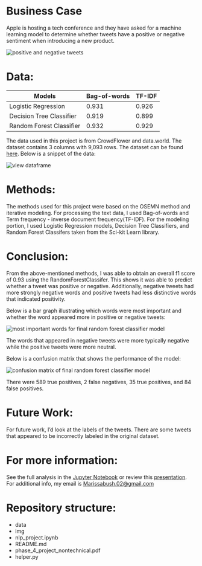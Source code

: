 # Business Case

Apple is hosting a tech conference and they have asked for a  machine learning model to determine whether tweets have a positive or negative sentiment when introducing a new product.

![positive and negative tweets](https://raw.githubusercontent.com/Marissa841/phase_4_project/main/img/pos_neg_tweets.PNG)

# Data:

| Models                   | Bag-of-words | TF-IDF |
|--------------------------|--------------|--------|
| Logistic Regression      | 0.931        | 0.926  |
| Decision Tree Classifier | 0.919        | 0.899  |
| Random Forest Classifier | 0.932        | 0.929  |

The data used in this project is from CrowdFlower and data.world. The dataset contains 3 columns with 9,093 rows. The dataset can be found [here](https://data.world/crowdflower/brands-and-product-emotions). Below is a snippet of the data: 

![view dataframe](https://raw.githubusercontent.com/Marissa841/phase_4_project/main/img/.head().png)

# Methods:

The methods used for this project were based on the OSEMN method and iterative modeling. For processing the text data, I used Bag-of-words and Term frequency - inverse document frequency(TF-IDF). For the modeling portion, I used Logistic Regression models, Decision Tree Classifiers, and Random Forest Classifers taken from the Sci-kit Learn library. 

# Conclusion:

From the above-mentioned methods, I was able to obtain an overall f1 score of 0.93 using the RandomForestClassifer. This shows it was able to predict whether a tweet was positive or negative. Additionally, negative tweets had more strongly negative words and positive tweets had less distinctive words that indicated positivity.


Below is a bar graph illustrating which words were most important and whether the word appeared more in positive or negative tweets:

![most important words for final random forest classifier model](https://raw.githubusercontent.com/Marissa841/phase_4_project/main/img/most_important_words.PNG) 

The words that appeared in negative tweets were more typically negative while the positive tweets were more neutral. 

Below is a confusion matrix that shows the performance of the model: 

![confusion matrix of final random forest classifier model](https://raw.githubusercontent.com/Marissa841/phase_4_project/main/img/confusion_matrix_phase_4.png)

There were 589 true positives, 2 false negatives, 35 true positives, and 84 false positives.


# Future Work:

For future work, I’d look at the labels of the tweets. There are some tweets that appeared to be incorrectly labeled in the original dataset.

# For more information:

​​See the full analysis in the [Jupyter Notebook](https://github.com/Marissa841/phase_4_project/blob/main/nlp_project.ipynb) or review this [presentation](https://github.com/Marissa841/phase_4_project/blob/main/phase_4_project_nontechnical.pdf). For additional info, my email is Marissabush.02@gmail.com



# Repository structure:

+ data
+ img
+ nlp_project.ipynb
+ README.md
+ phase_4_project_nontechnical.pdf
+ helper.py
